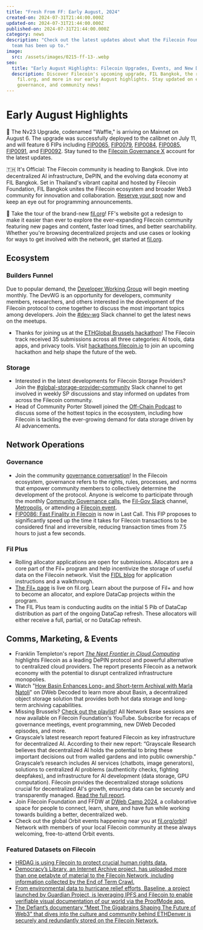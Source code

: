 ```yaml
---
title: "Fresh From FF: Early August, 2024"
created-on: 2024-07-31T21:44:00.000Z
updated-on: 2024-07-31T21:44:00.000Z
published-on: 2024-07-31T21:44:00.000Z
category: news
description: "Check out the latest updates about what the Filecoin Foundation
  team has been up to."
image:
  src: /assets/images/0215-ff-13-.webp
seo:
  title: "Early August Highlights: Filecoin Upgrades, Events, and New Developments"
  description: Discover Filecoin's upcoming upgrade, FIL Bangkok, the redesigned
    fil.org, and more in our early August highlights. Stay updated on events,
    governance, and community news!
---
```


# Early August Highlights

🧇 The Nv23 Upgrade, codenamed "Waffle," is arriving on Mainnet on August 6. The upgrade was successfully deployed to the calibnet on July 11, and will feature 6 FIPs including [FIP0065](https://github.com/filecoin-project/FIPs/blob/master/FIPS/fip-0065.md), [FIP0079](https://github.com/filecoin-project/FIPs/blob/master/FIPS/fip-0079.md), [FIP0084](https://github.com/filecoin-project/FIPs/blob/master/FIPS/fip-0084.md), [FIP0085](https://github.com/filecoin-project/FIPs/blob/master/FIPS/fip-0085.md), [FIP0091](https://github.com/filecoin-project/FIPs/blob/master/FIPS/fip-0091.md), and [FIP0092](https://github.com/filecoin-project/FIPs/blob/master/FIPS/fip-0092.md). Stay tuned to the [Filecoin Governance X](https://x.com/fil_gov?utm_source=upload.fil.org&utm_medium=referral&utm_campaign=why-leading-projects-are-choosing-filecoin-to-advance-ai) account for the latest updates.

🇹🇭 It's Official: The Filecoin community is heading to Bangkok. Dive into decentralized AI infrastructure, DePIN, and the evolving data economy at FIL Bangkok. Set in Thailand's vibrant capital and hosted by Filecoin Foundation, FIL Bangkok unites the Filecoin ecosystem and broader Web3 community for innovation and collaboration. [Reserve your spot](https://fil.org/events/fil-bangkok) now and keep an eye out for programming announcements.

🔭 Take the tour of the brand-new [fil.org](http://fil.org/)! FF's website got a redesign to make it easier than ever to explore the ever-expanding Filecoin community featuring new pages and content, faster load times, and better searchability. Whether you're browsing decentralized projects and use cases or looking for ways to get involved with the network, get started at [fil.org](http://fil.org/).

## Ecosystem

### Builders Funnel

Due to popular demand, the [Developer Working Group](https://github.com/filecoin-project/DeveloperWG) will begin meeting monthly. The DevWG is an opportunity for developers, community members, researchers, and others interested in the development of the Filecoin protocol to come together to discuss the most important topics among developers. Join the [#dev-wg](https://filecoinproject.slack.com/archives/C06G5K8H3J7) Slack channel to get the latest news on the meetups.

- Thanks for joining us at the [ETHGlobal Brussels hackathon](https://ethglobal.com/events/brussels/prizes#filecoin)! The Filecoin track received 35 submissions across all three categories: AI tools, data apps, and privacy tools. Visit [hackathons.filecoin.io](http://hackathons.filecoin.io/) to join an upcoming hackathon and help shape the future of the web.

### Storage

- Interested in the latest developments for Filecoin Storage Providers? Join the [#global-storage-provider-community](https://filecoinproject.slack.com/archives/C02GQUMFQVA) Slack channel to get involved in weekly SP discussions and stay informed on updates from across the Filecoin community.
- Head of Community Porter Stowell joined the [Off-Chain Podcast](https://youtu.be/YCXgEG0Pva8?si=5bYkc2gIn2JhK0_U) to discuss some of the hottest topics in the ecosystem, including how Filecoin is tackling the ever-growing demand for data storage driven by AI advancements.

## Network Operations

### Governance

- Join the community [governance conversation](https://fil.org/governance)! In the Filecoin ecosystem, governance refers to the rights, rules, processes, and norms that empower community members to collectively determine the development of the protocol. Anyone is welcome to participate through the monthly [Community Governance calls](https://calendar.google.com/calendar/embed?src=c_909343f97c15e8f23dda6e2612e62fcdee14bceabd8869abe4a52d793bf42b98%40group.calendar.google.com&ctz=America%2FToronto), the [Fil-Gov Slack](https://filecoinproject.slack.com/archives/C0535S9TUUF) channel, [Metropolis](https://fil.org/blog/empowering-governance-the-launch-of-metropolis-to-the-filecoin-community), or attending a [Filecoin event](https://fil.org/events).
- [FIP0086: Fast Finality in Filecoin](https://x.com/fil_gov/status/1816907389200924988) is now in Last Call. This FIP proposes to significantly speed up the time it takes for Filecoin transactions to be considered final and irreversible, reducing transaction times from 7.5 hours to just a few seconds.

### Fil Plus

- Rolling allocator applications are open for submissions. Allocators are a core part of the Fil+ program and help incentivize the storage of useful data on the Filecoin network. Visit the [FIDL blog](https://blog.allocator.tech/2024/05/rolling-applications-are-open-for.html) for application instructions and a walkthrough.
- [The Fil+ page](https://fil.org/filecoin-plus) is live on fil.org. Learn about the purpose of Fil+ and how to become an allocator, and explore DataCap projects within the program.
- The FIL Plus team is conducting audits on the initial 5 Pib of DataCap distribution as part of the ongoing DataCap refresh. These allocators will either receive a full, partial, or no DataCap refresh.

## Comms, Marketing, & Events

- Franklin Templeton's report _[The Next Frontier in Cloud Computing](https://www.franklintempleton.com/articles/2024/digital-assets/cloud-computing)_ highlights Filecoin as a leading DePIN protocol and powerful alternative to centralized cloud providers. The report presents Filecoin as a network economy with the potential to disrupt centralized infrastructure monopolies.
- Watch "[How Basin Enhances Long- and Short-term Archival with Marla Natoli](https://youtu.be/NSNEZKK0P3E?feature=shared)" on DWeb Decoded to learn more about Basin, a decentralized object storage solution that provides both hot data storage and long-term archiving capabilities.
- Missing Brussels? [Check out the playlist](https://youtube.com/playlist?list=PLp3zrT1ewY0novXWnDnDvlgyRdBTOevsL&feature=shared)! All Network Base sessions are now available on Filecoin Foundation's YouTube. Subscribe for recaps of governance meetings, event programming, new DWeb Decoded episodes, and more.
- Grayscale’s latest research report featured Filecoin as key infrastructure for decentralized AI. According to their new report: “Grayscale Research believes that decentralized AI holds the potential to bring these important decisions out from walled gardens and into public ownership.” Grayscale’s research includes Al services (chatbots, image generators), solutions to centralized Al problems (authenticity checks, fighting deepfakes), and infrastructure for Al development (data storage, GPU computation). Filecoin provides the decentralized storage solutions crucial for decentralized AI's growth, ensuring data can be securely and transparently managed. [Read the full report](https://www.grayscale.com/research/reports/ai-is-coming-crypto-can-help-make-it-right).
- Join Filecoin Foundation and FFDW at [DWeb Camp 2024](https://dwebcamp.org/), a collaborative space for people to connect, learn, share, and have fun while working towards building a better, decentralized web.
- Check out the global Orbit events happening near you at [fil.org/orbit](http://fil.org/orbit)! Network with members of your local Filecoin community at these always welcoming, free-to-attend Orbit events.

### Featured Datasets on Filecoin

- [HRDAG is using Filecoin to protect crucial human rights data.](https://x.com/FilFoundation/status/1808584161499738236)
- [Democracy’s Library, an Internet Archive project, has uploaded more than one petabyte of material to the Filecoin Network, including information collected by the End of Term Crawl.](https://x.com/FilFoundation/status/1811871378368516208)
- [From environmental data to hurricane relief efforts, Baseline, a project launched by Guardian Project, is leveraging IPFS and Filecoin to enable verifiable visual documentation of our world via the ProofMode app.](https://x.com/FilFoundation/status/1814364917559927252)
- [The Defiant’s documentary “Meet The Gigabrains Shaping The Future of Web3” that dives into the culture and community behind ETHDenver is securely and redundantly stored on the Filecoin Network.](https://twitter.com/FilFoundation/status/1817983908635623751)
